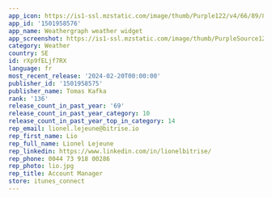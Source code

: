 ```yaml
---
app_icon: https://is1-ssl.mzstatic.com/image/thumb/Purple122/v4/66/89/8f/66898f72-041a-816c-2938-6079acc73a85/AppIcon-0-1x_U007emarketing-0-0-0-7-0-0-GLES2_U002c0-85-220-0.png/1024x1024bb.png
app_id: '1501958576'
app_name: Weathergraph weather widget
app_screenshot: https://is1-ssl.mzstatic.com/image/thumb/PurpleSource126/v4/4e/49/2d/4e492db2-04d6-ccad-91e1-da63ef3b836c/0272a99d-8151-47e5-8db4-1dc0864c232d_APP_IPHONE_65_00.png/1284x2778bb.png
category: Weather
country: SE
id: rXp9fELjf7RX
language: fr
most_recent_release: '2024-02-20T00:00:00'
publisher_id: '1501958575'
publisher_name: Tomas Kafka
rank: '136'
release_count_in_past_year: '69'
release_count_in_past_year_category: 10
release_count_in_past_year_top_in_category: 14
rep_email: lionel.lejeune@bitrise.io
rep_first_name: Lio
rep_full_name: Lionel Lejeune
rep_linkedin: https://www.linkedin.com/in/lionelbitrise/
rep_phone: 0044 73 918 00286
rep_photo: lio.jpg
rep_title: Account Manager
store: itunes_connect
---
```

